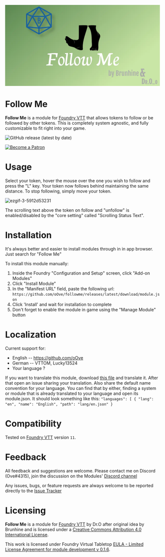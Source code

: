 ![Logo](img/ogFollowMe.webp)

# Follow Me
**Follow Me** is a module for [Foundry VTT](https://foundryvtt.com/  "Foundry VTT") that allows tokens to follow or be followed by other tokens. This is completely system agnostic, and fully customizable to fit right into your game.

<p align="center">

![GitHub release (latest by date)](https://img.shields.io/github/v/release/oOve/followme?style=flat-square)

[![Become a Patron](https://img.shields.io/badge/support-patreon-orange.svg?style=flat-square&logo=patreon)](https://www.patreon.com/drO_o)
 </p>

# Usage
Select your token, hover the mouse over the one you wish to follow and press the "L" key. Your token now follows behind maintaining the same distance. To stop following, simply move your token.

![ezgif-3-5912d53231](https://user-images.githubusercontent.com/8543541/167747299-fa7949a4-64b7-4106-b378-a1dd4a253922.gif)

The scrolling text above the token on follow and "unfollow" is enabled/disabled by the "core setting" called "Scrolling Status Text".

# Installation
It's always better and easier to install modules through in in app browser. Just search for "Follow Me"

To install this module manually:
1. Inside the Foundry "Configuration and Setup" screen, click "Add-on Modules"
2. Click "Install Module"
3. In the "Manifest URL" field, paste the following url:
`https://github.com/oOve/followme/releases/latest/download/module.json`
4. Click 'Install' and wait for installation to complete
5. Don't forget to enable the module in game using the "Manage Module" button

# Localization
Current support for:
 * English -- https://github.com/oOve
 * German -- VTTOM, Lucky13524
 * Your language ?


If you want to translate this module, download [this file](lang/en.json) and translate it. After that open an issue sharing your translation. Also share the default name convention for your language. You can find that by either, finding a system or module that is already translated to your language and open its module.json. It should look something like this: ``` "languages": [ { "lang": "en", "name": "English", "path": "lang/en.json" } ```

# Compatibility
Tested on [Foundry VTT](https://foundryvtt.com/  "Foundry VTT") version `11`.

# Feedback
All feedback and suggestions are welcome. Please contact me on Discord (Ove#4315), join the discussion on the Modules' [Discord channel](https://discord.gg/5CCAhsKFDp)

Any issues, bugs, or feature requests are always welcome to be reported directly to the [Issue Tracker](https://github.com/oOve/FollowMe/issues  "Issue Tracker")

# Licensing
**Follow Me** is a module for [Foundry VTT](https://foundryvtt.com/  "Foundry VTT") by Dr.O after original idea by Brunhine and is licensed under a [Creative Commons Attribution 4.0 International License](http://creativecommons.org/licenses/by/4.0/).

This work is licensed under Foundry Virtual Tabletop [EULA - Limited License Agreement for module development v 0.1.6](https://foundryvtt.com/article/license/).
